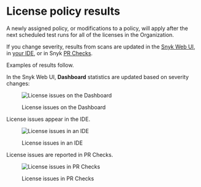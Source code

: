 # License policy results

A newly assigned policy, or modifications to a policy, will apply after the next scheduled test runs for all of the licenses in the Organization.&#x20;

If you change severity, results from scans are updated in the [Snyk Web UI](../../../getting-started/explore-snyk-through-the-web-ui.md), in [your IDE](../../../integrate-with-snyk/use-snyk-in-your-ide/), or in Snyk [PR Checks](../../../scan-with-snyk/pull-requests/pull-request-checks/).

Examples of results follow.

In the Snyk Web UI, **Dashboard** statistics are updated based on severity changes:

<div align="left">

<figure><img src="../../../.gitbook/assets/Screen Shot 2023-05-12 at 2.00.26 PM.png" alt="License issues on the Dashboard"><figcaption><p>License issues on the Dashboard</p></figcaption></figure>

</div>

License issues appear in the IDE.

<div align="left">

<figure><img src="../../../.gitbook/assets/image (13) (2).png" alt="License issues in an IDE"><figcaption><p>License issues in an IDE</p></figcaption></figure>

</div>

License issues are reported in PR Checks.

<div align="left">

<figure><img src="../../../.gitbook/assets/image (4) (4) (1).png" alt="License issues in PR Checks"><figcaption><p>License issues in PR Checks</p></figcaption></figure>

</div>
